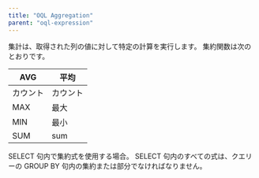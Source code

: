 ```yaml
---
title: "OQL Aggregation"
parent: "oql-expression"
---
```



集計は、取得された列の値に対して特定の計算を実行します。 集約関数は次のとおりです。

| AVG  | 平均   |
| ---- | ---- |
| カウント | カウント |
| MAX  | 最大   |
| MIN  | 最小   |
| SUM  | sum  |

SELECT 句内で集約式を使用する場合。 SELECT 句内のすべての式は、クエリーの GROUP BY 句内の集約または部分でなければなりません。
